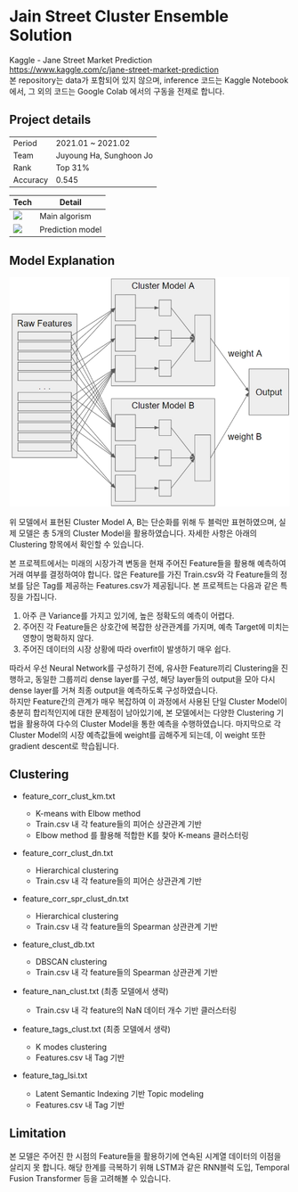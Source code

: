 <h1>Jain Street Cluster Ensemble Solution</h1>

Kaggle - Jane Street Market Prediction    
https://www.kaggle.com/c/jane-street-market-prediction   
본 repository는 data가 포함되어 있지 않으며, inference 코드는 Kaggle Notebook에서, 그 외의 코드는 Google Colab 에서의 구동을 전제로 합니다.   

<h2>Project details</h2>

|||
|---|---|
|Period|2021.01 ~ 2021.02|
|Team|Juyoung Ha, Sunghoon Jo|
|Rank|Top 31%|
|Accuracy|0.545|

|Tech|Detail|
|---|---|
|<img src="https://img.shields.io/badge/Python-3776AB?style=flat-square&logo=Python&logoColor=white"/>|Main algorism|
|<img src="https://img.shields.io/badge/Tensorflow-FF6F00?style=flat-square&logo=Tensorflow&logoColor=white"/>|Prediction model|

<h2>Model Explanation</h2>

![model](model.jpg)

위 모델에서 표현된 Cluster Model A, B는 단순화를 위해 두 블럭만 표현하였으며, 실제 모델은 총 5개의 Cluster Model을 활용하였습니다. 자세한 사항은 아래의 Clustering 항목에서 확인할 수 있습니다.

본 프로젝트에서는 미래의 시장가격 변동을 현재 주어진 Feature들을 활용해 예측하여 거래 여부를 결정하여야 합니다.
많은 Feature를 가진 Train.csv와 각 Feature들의 정보를 담은 Tag를 제공하는 Features.csv가 제공됩니다.
본 프로젝트는 다음과 같은 특징을 가집니다.

1. 아주 큰 Variance를 가지고 있기에, 높은 정확도의 예측이 어렵다.
2. 주어진 각 Feature들은 상호간에 복잡한 상관관계를 가지며, 예측 Target에 미치는 영향이 명확하지 않다.
3. 주어진 데이터의 시장 상황에 따라 overfit이 발생하기 매우 쉽다.

따라서 우선 Neural Network를 구성하기 전에, 유사한 Feature끼리 Clustering을 진행하고, 동일한 그룹끼리 dense layer를 구성, 
해당 layer들의 output을 모아 다시 dense layer를 거쳐 최종 output을 예측하도록 구성하였습니다.  
하지만 Feature간의 관계가 매우 복잡하여 이 과정에서 사용된 단일 Cluster Model이 충분히 합리적인지에 대한 문제점이 남아있기에, 본 모델에서는 다양한 Clustering 기법을 활용하여 다수의 Cluster Model을 통한 예측을 수행하였습니다. 
마지막으로 각 Cluster Model의 시장 예측값들에 weight를 곱해주게 되는데, 이 weight 또한 gradient descent로 학습됩니다.

<h2>Clustering</h2>

* feature_corr_clust_km.txt
    - K-means with Elbow method
    - Train.csv 내 각 feature들의 피어슨 상관관계 기반
    - Elbow method 를 활용해 적합한 K를 찾아 K-means 클러스터링


* feature_corr_clust_dn.txt
    - Hierarchical clustering
    - Train.csv 내 각 feature들의 피어슨 상관관계 기반


* feature_corr_spr_clust_dn.txt
    - Hierarchical clustering
    - Train.csv 내 각 feature들의 Spearman 상관관계 기반


* feature_clust_db.txt
    - DBSCAN clustering
    - Train.csv 내 각 feature들의 Spearman 상관관계 기반
 

* feature_nan_clust.txt (최종 모델에서 생략)
    - Train.csv 내 각 feature의 NaN 데이터 개수 기반 클러스터링


* feature_tags_clust.txt (최종 모델에서 생략)
    - K modes clustering
    - Features.csv 내 Tag 기반


* feature_tag_lsi.txt
    - Latent Semantic Indexing 기반 Topic modeling
    - Features.csv 내 Tag 기반

<h2>Limitation</h2>

본 모델은 주어진 한 시점의 Feature들을 활용하기에 연속된 시계열 데이터의 이점을 살리지 못 합니다.
해당 한계를 극복하기 위해 LSTM과 같은 RNN블럭 도입, Temporal Fusion Transformer 등을 고려해볼 수 있습니다.
